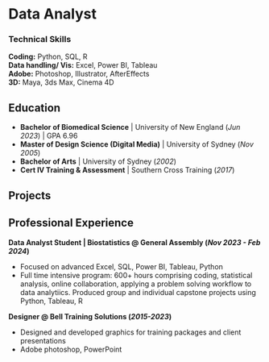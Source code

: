 # Data Analyst

### Technical Skills
**Coding:** Python, SQL, R  
**Data handling/ Vis:** Excel, Power BI, Tableau  
**Adobe:** Photoshop, Illustrator, AfterEffects  
**3D:** Maya, 3ds Max, Cinema 4D

## Education
- **Bachelor of Biomedical Science** | University of New England (_Jun 2023_) | GPA 6.96
- **Master of Design Science (Digital Media)** | University of Sydney (_Nov 2005_)
- **Bachelor of Arts** | University of Sydney (_2002_)
- **Cert IV Training & Assessment** | Southern Cross Training (_2017_)

## Projects

## Professional Experience
**Data Analyst Student | Biostatistics @ General Assembly (_Nov 2023 - Feb 2024_)**
- Focused on advanced Excel, SQL, Power BI, Tableau, Python
- Full time intensive program: 600+ hours comprising coding, statistical analysis, online collaboration, applying a problem solving workflow to data analytiics.  Produced group and individual capstone projects using Python, Tableau, R

**Designer @ Bell Training Solutions (_2015-2023_)**
- Designed and developed graphics for training packages and client presentations
- Adobe photoshop, PowerPoint

  




